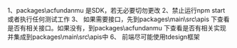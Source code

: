 1、packages\acfundanmu 是SDK，若无必要切勿更改
2、禁止运行npm start 或者执行任何测试工作
3、 如果需要接口，先到packages\main\src\apis 下查看是否有相关接口。如果没有，到packages\acfundanmu 下查看是否有相关实现并集成到packages\main\src\apis中
6、 前端尽可能使用tdesign框架